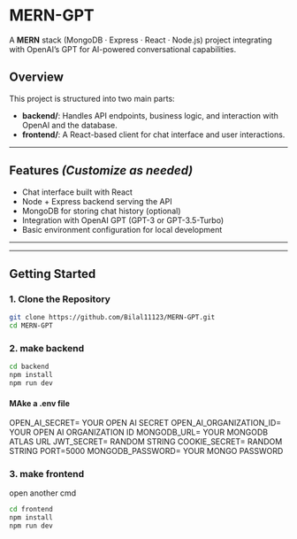 # MERN-GPT

A **MERN** stack (MongoDB · Express · React · Node.js) project integrating with OpenAI’s GPT for AI-powered conversational capabilities.

##  Overview

This project is structured into two main parts:
- **backend/**: Handles API endpoints, business logic, and interaction with OpenAI and the database.
- **frontend/**: A React-based client for chat interface and user interactions.

---

##  Features *(Customize as needed)*

- Chat interface built with React
- Node + Express backend serving the API
- MongoDB for storing chat history (optional)
- Integration with OpenAI GPT (GPT-3 or GPT-3.5-Turbo)
- Basic environment configuration for local development

---


---

##  Getting Started

### 1. Clone the Repository
```bash
git clone https://github.com/Bilal11123/MERN-GPT.git
cd MERN-GPT
```
### 2. make backend
```bash
cd backend
npm install
npm run dev
```
#### MAke a .env file
OPEN_AI_SECRET= YOUR OPEN AI SECRET
OPEN_AI_ORGANIZATION_ID= YOUR OPEN AI ORGANIZATION ID
MONGODB_URL= YOUR MONGODB ATLAS URL
JWT_SECRET= RANDOM STRING
COOKIE_SECRET= RANDOM STRING
PORT=5000
MONGODB_PASSWORD= YOUR MONGO PASSWORD

### 3. make frontend
open another cmd
```bash
cd frontend
npm install
npm run dev
```
